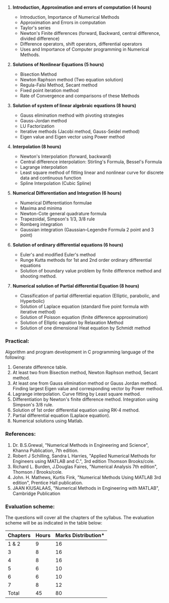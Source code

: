 1. **Introduction, Approximation and errors of computation (4 hours)**
   - Introduction, Importance of Numerical Methods
   - Approximation and Errors in computation
   - Taylor's series
   - Newton's Finite differences (forward, Backward, central difference, divided difference)
   - Difference operators, shift operators, differential operators
   - Uses and Importance of Computer programming in Numerical Methods.

2. **Solutions of Nonlinear Equations (5 hours)**
   - Bisection Method
   - Newton Raphson method (Two equation solution)
   - Regula-Falsi Method, Secant method
   - Fixed point iteration method
   - Rate of Convergence and comparisons of these Methods

3. **Solution of system of linear algebraic equations (8 hours)**
   - Gauss elimination method with pivoting strategies
   - Gauss-Jordan method
   - LU Factorization
   - Iterative methods (Jacobi method, Gauss-Seidel method)
   - Eigen value and Eigen vector using Power method

4. **Interpolation (8 hours)**
   - Newton's Interpolation (forward, backward)
   - Central difference interpolation: Stirling's Formula, Bessel's Formula
   - Lagrange interpolation
   - Least square method of fitting linear and nonlinear curve for discrete data and continuous function
   - Spline Interpolation (Cubic Spline)

5. **Numerical Differentiation and Integration (6 hours)**
   - Numerical Differentiation formulae
   - Maxima and minima
   - Newton-Cote general quadrature formula
   - Trapezoidal, Simpson's 1/3, 3/8 rule
   - Romberg integration
   - Gaussian integration (Gaussian–Legendre Formula 2 point and 3 point)

6. **Solution of ordinary differential equations (6 hours)**
   - Euler's and modified Euler's method
   - Runge Kutta methods for 1st and 2nd order ordinary differential equations
   - Solution of boundary value problem by finite difference method and shooting method.

7. **Numerical solution of Partial differential Equation (8 hours)**
   - Classification of partial differential equation (Elliptic, parabolic, and Hyperbolic)
   - Solution of Laplace equation (standard five point formula with iterative method)
   - Solution of Poisson equation (finite difference approximation)
   - Solution of Elliptic equation by Relaxation Method
   - Solution of one dimensional Heat equation by Schmidt method

### Practical:

Algorithm and program development in C programming language of the following:

1. Generate difference table.
2. At least two from Bisection method, Newton Raphson method, Secant method.
3. At least one from Gauss elimination method or Gauss Jordan method. Finding largest Eigen value and corresponding vector by Power method.
4. Lagrange interpolation. Curve fitting by Least square method.
5. Differentiation by Newton's finite difference method. Integration using Simpson's 3/8 rule.
6. Solution of 1st order differential equation using RK-4 method.
7. Partial differential equation (Laplace equation).
8. Numerical solutions using Matlab.

### References:

1. Dr. B.S.Grewal, "Numerical Methods in Engineering and Science", Khanna Publication, 7th edition.
2. Robert J Schilling, Sandra L Harries, "Applied Numerical Methods for Engineers using MATLAB and C.", 3rd edition Thomson Brooks/cole.
3. Richard L. Burden, J.Douglas Faires, "Numerical Analysis 7th edition", Thomson / Brooks/cole.
4. John. H. Mathews, Kurtis Fink, "Numerical Methods Using MATLAB 3rd edition", Prentice Hall publication.
5. JAAN KIUSALAAS, "Numerical Methods in Engineering with MATLAB", Cambridge Publication

### Evaluation scheme:

The questions will cover all the chapters of the syllabus. The evaluation scheme will be as indicated in the table below:

| Chapters | Hours | Marks Distribution\* |
| -------- | ----- | -------------------- |
| 1 & 2    | 9     | 16                   |
| 3        | 8     | 16                   |
| 4        | 8     | 16                   |
| 5        | 6     | 10                   |
| 6        | 6     | 10                   |
| 7        | 8     | 12                   |
| Total    | 45    | 80                   |


